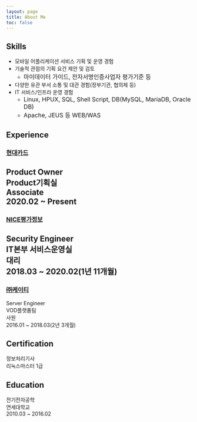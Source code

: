 ```yaml
---
layout: page
title: About Me
toc: false
---
```



## Skills

+ 모바일 어플리케이션 서비스 기획 및 운영 경험
+ 기술적 관점의 기획 요건 제안 및 검토
    - <font size=3>마이데이터 가이드, 전자서명인증사업자 평가기준 등</font>
+ 다양한 유관 부서 소통 및 대관 경험(정부기관, 협의체 등)
+ IT 서비스/인프라 운영 경험
    - <font size=3>Linux, HPUX, SQL, Shell Script, DB(MySQL, MariaDB, Oracle DB)</font>
    - <font size=3>Apache, JEUS 등 WEB/WAS </font>

## Experience
### [현대카드](/careers/2020/02/24/hyundai-card/)
Product Owner<br>
Product기획실<br>
Associate<br>
2020.02 ~ Present<br>
---

### [NICE평가정보](/careers/2018/03/10/NICE-information/)
Security Engineer<br>
IT본부 서비스운영실<br>
대리<br>
2018.03 ~ 2020.02(1년 11개월)<br>
---
### [㈜케이티](/careers/2016/01/04/kt/)
Server Engineer<br>VOD플랫폼팀<br>사원<br>2016.01 ~ 2018.03(2년 3개월)<br>

## Certification
 
정보처리기사<br>
리눅스마스터 1급<br>

## Education

전기전자공학<br>
연세대학교<br>
2010.03 ~ 2016.02